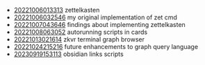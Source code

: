 - [20221006013313](/zet/20221006013313/README.md) zettelkasten
- [20221006032546](/zet/20221006032546/README.md) my original implementation of zet cmd
- [20221007043646](/zet/20221007043646/README.md) findings about implementing zettelkasten
- [20221008063052](/zet/20221008063052/README.md) autorunning scripts in cards
- [20221013021614](/zet/20221013021614/README.md) zkvr terminal graph browser
- [20221024215216](/zet/20221024215216/README.md) future enhancements to graph query language
- [20230919153113](/zet/20230919153113/README.md) obsidian links scripts
